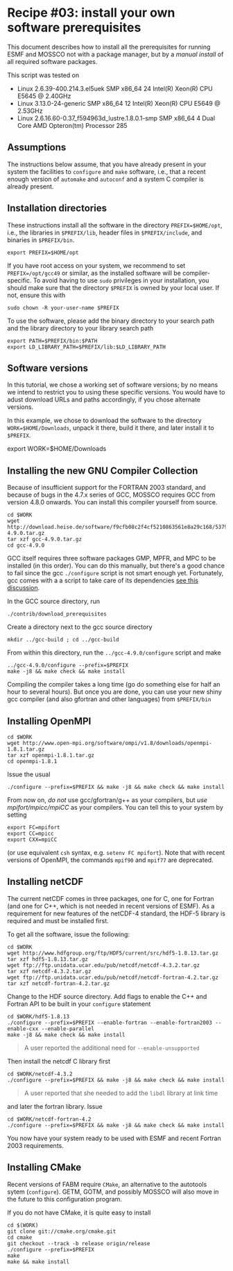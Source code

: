 # Recipe #03: install your own software prerequisites

This document describes how to install all the prerequisites for running ESMF and MOSSCO not
with a package manager, but by a *manual install* of all required software packages.

This script was tested on 

- Linux 2.6.39-400.214.3.el5uek SMP x86_64 24 Intel(R) Xeon(R) CPU E5645 @ 2.40GHz
- Linux 3.13.0-24-generic SMP x86_64 12 Intel(R) Xeon(R) CPU E5649  @ 2.53GHz
- Linux 2.6.16.60-0.37_f594963d_lustre.1.8.0.1-smp  SMP x86_64  4 Dual Core AMD Opteron(tm) Processor 285


## Assumptions

The instructions below assume, that you have already present in your system the facilities to `configure` and `make` software, i.e., that a recent enough version of `automake` and `autoconf` and a system C compiler is
already present.

## Installation directories

These instructions install all the software in the directory `PREFIX=$HOME/opt`, i.e., the libraries in `$PREFIX/lib`, header files in `$PREFIX/include`, and binaries in `$PREFIX/bin`.  

    export PREFIX=$HOME/opt

If you have root access on your system, we recommend to set `PREFIX=/opt/gcc49` or similar, as the installed software will be compiler-specific.  To avoid having to use `sudo` privileges in your installation, you should make sure that the directory `$PREFIX` is owned by your local user.  If not, ensure this with

    sudo chown -R your-user-name $PREFIX

To use the software, please add the binary directory to your search path and the library directory to your library search path

	export PATH=$PREFIX/bin:$PATH
	export LD_LIBRARY_PATH=$PREFIX/lib:$LD_LIBRARY_PATH
	
	
## Software versions
In this tutorial, we chose a working set of software versions; by no means we intend to restrict you to using these specific versions.  You would have to adust download URLs and paths accordingly, if you chose alternate versions.
	
In this example, we chose to download the software to the directory `WORK=$HOME/Downloads`, unpack it there, build it there, and later install it to `$PREFIX`.

   export WORK=$HOME/Downloads


## Installing the new GNU Compiler Collection

Because of insufficient support for the FORTRAN 2003 standard, and because of bugs in the 4.7.x series
of GCC, MOSSCO requires GCC from version 4.8.0 onwards.  You can install this compiler yourself from
source.

    cd $WORK
    wget http://download.heise.de/software/f9cfb08c2f4cf5210863561e8a29c168/5379ee64/120272/gcc-4.9.0.tar.gz
    tar xzf gcc-4.9.0.tar.gz
    cd gcc-4.9.0

GCC itself requires three software packages GMP, MPFR, and MPC to be installed (in this order).  You can do this manually, but there's 
a good chance to fail since the gcc `./configure` script is not smart enough yet.  Fortunately, gcc comes with a a script to take care 
of its dependencies [see this discussion](http://gcc.gnu.org/wiki/FAQ#configure).

In the GCC source directory, run

    ./contrib/download_prerequisites 
    
Create a directory next to the gcc source directory
    
    mkdir ../gcc-build ; cd ../gcc-build
    
From within this directory, run the `../gcc-4.9.0/configure` script and make

	../gcc-4.9.0/configure --prefix=$PREFIX
	make -j8 && make check && make install

Compiling the compiler takes a long time (go do something else for half an hour to several hours).  But once
you are done, you can use your new shiny gcc compiler (and also gfortran and other languages) from `$PREFIX/bin`

## Installing OpenMPI

    cd $WORK
    wget http://www.open-mpi.org/software/ompi/v1.8/downloads/openmpi-1.8.1.tar.gz
    tar xzf openmpi-1.8.1.tar.gz
    cd openmpi-1.8.1

Issue the usual

	./configure --prefix=$PREFIX && make -j8 && make check && make install

From now on, *do not* use gcc/gfortran/g++ as your compilers, but *use mpifort/mpicc/mpiCC* as your compilers.  You can tell this to your system
by setting
    
    export FC=mpifort
    export CC=mpicc
    export CXX=mpiCC
    
(or use equivalent `csh` syntax, e.g. `setenv FC mpifort`).  Note that with recent versions of OpenMPI, the commands `mpif90` and `mpif77` are deprecated.

## Installing netCDF

The current netCDF comes in three packages, one for C, one for Fortran (and one for C++, which is not needed in recent versions of ESMF).  As a requirement for new features of the netCDF-4 standard, the HDF-5 library is required and must be installed first.

To get all the software, issue the following:

    cd $WORK
    wget http://www.hdfgroup.org/ftp/HDF5/current/src/hdf5-1.8.13.tar.gz
    tar xzf hdf5-1.8.13.tar.gz
    wget ftp://ftp.unidata.ucar.edu/pub/netcdf/netcdf-4.3.2.tar.gz
    tar xzf netcdf-4.3.2.tar.gz
    wget ftp://ftp.unidata.ucar.edu/pub/netcdf/netcdf-fortran-4.2.tar.gz
    tar xzf netcdf-fortran-4.2.tar.gz

Change to the HDF source directory.  Add flags to enable the C++ and Fortran API to be built in your `configure` statement

    cd $WORK/hdf5-1.8.13
	./configure --prefix=$PREFIX --enable-fortran --enable-fortran2003 --enable-cxx --enable-parallel
	make -j8 && make check && make install
	
> A user reported the additional need for `--enable-unsupported`

Then install the netcdf C library first

    cd $WORK/netcdf-4.3.2
	./configure --prefix=$PREFIX && make -j8 && make check && make install
	
> A user reported that she needed to add the `libdl` library at link time

and later the fortran library. Issue
    
    cd $WORK/netcdf-fortran-4.2
    ./configure --prefix=$PREFIX && make -j8 && make check && make install

You now have your system ready to be used with ESMF and recent Fortran 2003 requirements.

## Installing CMake

Recent versions of FABM require `CMake`,  an alternative to the autotools sytem (`configure`).  GETM, GOTM, and possibly MOSSCO will also move in the future to this configuration program.

If you do not have CMake, it is quite easy to install

	cd $(WORK)
	git clone git://cmake.org/cmake.git
	cd cmake
	git checkout --track -b release origin/release
	./configure --prefix=$PREFIX
	make
	make && make install
	



